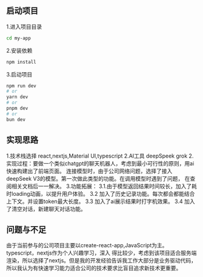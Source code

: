 ## 启动项目

1.进入项目目录

```bash
cd my-app
```

2.安装依赖

```bash
npm install
```

3.启动项目

```bash
npm run dev
# or
yarn dev
# or
pnpm dev
# or
bun dev
```

## 实现思路

1.技术栈选择 react,nextjs,Material UI,typescript
2.AI工具 deepSpeek grok
2.实现过程：要做一个类似chatgpt的聊天机器人，考虑到最小可行性的原则，用ai快速构建出了前端页面。
连接模型时，由于公司网络问题，选择了接入deepSeek V3的模型。第一次做此类型的功能。在调用模型时遇到了问题，
在查阅相关文档后一一解决。
3.功能拓展：
 3.1.由于模型返回结果时间较长，加入了耗时loading动画，以提升用户体验。
 3.2 加入了历史记录功能。每次都会都能结合上下文。并设置token最大长度。
 3.3 加入了ai展示结果时打字机效果。
 3.4 加入了清空对话，新建聊天对话功能。

## 问题与不足

由于当前参与的公司项目主要以create-react-app,JavaScript为主。typescript，nextjs作为个人兴趣学习，深入
得比较少，考虑到该项目适合服务端渲染，所以选择了nextjs。但是我的开发经验告诉我工作大部分是业务驱动代码，
所以我认为有快速学习能力适合公司的技术要求比盲目追求新技术更重要。

